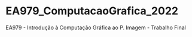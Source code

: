 # EA979_ComputacaoGrafica_2022
EA979 - Introdução à Computação Gráfica ao P. Imagem - Trabalho Final
